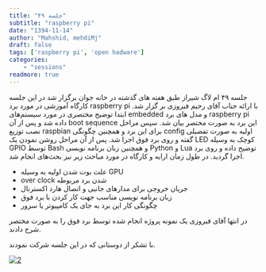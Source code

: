 ```yaml
---
title: "جلسه ۴۹"
subtitle: "raspberry pi"
date: "1394-11-14"
author: "Mahshid, mehdiMj"
draft: false
tags: ['raspberry pi', 'open hadware']
categories:
    - "sessions"
readmore: true
---
```

جلسه ۴۹ ام لاگ شیراز طبق هفته های گذشته در خانه جوان برگزار شد در این جلسه کارگاه آموزشی در مورد برد raspberry pi با ارائه جناب آقای رحیم فیروزی بر گزار شد. ابتدا توضیح مختصری در مورد سیستم‌های embedded و مدل های برد raspberry pi داده شد و پس از آن boot sequence این برد به صورت مختصر بیان شد. سپس مراحل نصب توزیع raspbian برای این برد و همچنین چگونگی config اولیه به صورت تفضیلی گفته و روی برد فوق اجرا شد. پس از آن مراحل روشن نمودن یک LED کوچک به وسیله GPIO توسط Bash و همچنین زبان برنامه نویسی Python و Lua توضیح داده و روی برد اجرا گردید. در طول زمان ارایه و کارگاه در مورد مباحث زیر نیز بحث‌های انجام شد.

  * علت بوت شدن اولیه به وسیله GPU
  * over clock شدن برد مربوطه
  * جریان خروجی برای مدارهای جانبی و اتصال هارد اکسترنال
  * زبان برنامه نویسی مناسب جهت کار کردن با برد فوق
  * چگونگی کار این برد به جای یک کامپیوتر یا سرور

در انتها آقای فیروزی یک نمونه پروژه انجام شده توسط برد فوق را به صورت مختصر شرح دادند.

با تشکر از دوستانی که در این جلسه شرکت نمودند.

[![2](/img/a33a4c20-fdbb-11e6-86dd-a088b4d860141488289302.0597765.jpeg)](/img/a33a4c20-fdbb-11e6-86dd-a088b4d860141488289302.0597765.jpeg)
